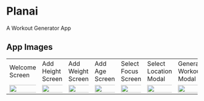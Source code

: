 # Planai

A Workout Generator App

## App Images

<table>
  <tr>
    <td>Welcome Screen</td>
    <td>Add Height Screen</td>
     <td>Add Weight Screen</td>
     <td>Add Age Screen</td>
     <td>Select Focus Screen</td>
     <td>Select Location Modal</td>
     <td>Generating Workout Modal</td>
     <td>Workout Generated</td>
  
  </tr>
    <td><img src="https://github.com/RyanHolanda/Planai/assets/86686024/dc6bc361-988c-4c87-bb87-8a2c97eb45b3" width="200%"></td>
    <td><img src="https://github.com/RyanHolanda/Planai/assets/86686024/d8c74831-099f-44d1-be56-4ac45bff7400" width="200%"></td>
    <td><img src="https://github.com/RyanHolanda/Planai/assets/86686024/76209c45-dd29-4c73-b78d-71cab6d5ba1e" width="200%"></td>
    <td><img src="https://github.com/RyanHolanda/Planai/assets/86686024/fd93fb0e-864f-455e-951a-1514029e6f7d" width="200%"></td>
    <td><img src="https://github.com/RyanHolanda/Planai/assets/86686024/84afb13f-e85b-4409-a1ad-ffcabcf0d451" width="200%"></td>
    <td><img src="https://github.com/RyanHolanda/Planai/assets/86686024/e541cb49-53dd-4a0e-a7e0-63b0fc880602" width="200%"></td>
    <td><img src="https://github.com/RyanHolanda/Planai/assets/86686024/3d4cc117-e074-4598-b856-39a0e4ba4c3a" width="200%"></td>
    <td><img src="https://github.com/RyanHolanda/Planai/assets/86686024/b45f4b95-f329-4fb7-9221-032515133f02" width="200%"></td>
    
  </tr>
 </table>

